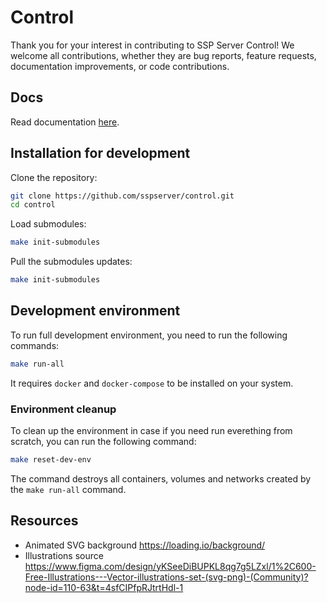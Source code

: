 # Control

Thank you for your interest in contributing to SSP Server Control! We welcome all contributions, whether they are bug reports, feature requests, documentation improvements, or code contributions.

## Docs

Read documentation [here](docs).

## Installation for development

Clone the repository:

```bash
git clone https://github.com/sspserver/control.git
cd control
```

Load submodules:

```bash
make init-submodules
```

Pull the submodules updates:

```bash
make init-submodules
```

## Development environment

To run full development environment, you need to run the following commands:

```bash
make run-all
```

It requires `docker` and `docker-compose` to be installed on your system.

### Environment cleanup

To clean up the environment in case if you need run everething from scratch, you can run the following command:

```bash
make reset-dev-env
```

The command destroys all containers, volumes and networks created by the `make run-all` command.

## Resources

* Animated SVG background <https://loading.io/background/>
* Illustrations source <https://www.figma.com/design/yKSeeDiBUPKL8qg7g5LZxl/1%2C600-Free-Illustrations---Vector-illustrations-set-(svg-png)-(Community)?node-id=110-63&t=4sfCIPfpRJtrtHdl-1>
